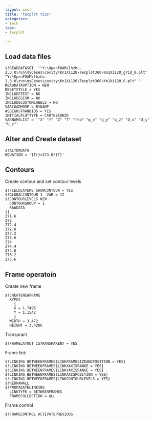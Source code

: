 ```yaml
---
layout: post
title: "tecplot tips"
categories:
- tech
tags:
- tecplot

---
```


Load data files
---------------

    $!READDATASET  '"Y:\OpenFOAM\lhzhu-2.3.0\run\myCases\cavity\Kn1Xi120\Tecplot360\Kn1Xi120_grid_0.plt" "Y:\OpenFOAM\lhzhu-2.3.0\run\myCases\cavity\Kn1Xi120\Tecplot360\Kn1Xi120_0.plt" '
    READDATAOPTION = NEW
    RESETSTYLE = YES
    INCLUDETEXT = NO
    INCLUDEGEOM = NO
    INCLUDECUSTOMLABELS = NO
    VARLOADMODE = BYNAME
    ASSIGNSTRANDIDS = YES
    INITIALPLOTTYPE = CARTESIAN2D
    VARNAMELIST = '"X" "Y" "Z" "T" "rho" "q_x" "q_y" "q_z" "U_x" "U_y" "U_z"'

Alter and Create dataset
------------------------
    
    $!ALTERDATA 
    EQUATION = '{Tr}=273.0*{T}'


Contours
---------------
Create contour and set contour levels

    $!FIELDLAYERS SHOWCONTOUR = YES
    $!GLOBALCONTOUR 1  VAR = 12
    $!CONTOURLEVELS NEW
      CONTOURGROUP = 1
      RAWDATA
    11
    271.6
    272
    272.4
    272.8
    273.2
    273.6
    274
    274.4
    274.8
    275.2
    275.6

Frame operatoin
---------------
Create new frame

    $!CREATENEWFRAME 
      XYPOS
        {
        X = 1.7495
        Y = 1.1542
        }
      WIDTH = 3.472
      HEIGHT = 3.4286

Transprant

    $!FRAMELAYOUT ISTRANSPARENT = YES

Frame link

    $!LINKING BETWEENFRAMES{LINKFRAMESIZEANDPOSITION = YES}
    $!LINKING BETWEENFRAMES{LINKXAXISRANGE = YES}
    $!LINKING BETWEENFRAMES{LINKYAXISRANGE = YES}
    $!LINKING BETWEENFRAMES{LINKAXISPOSITION = YES}
    $!LINKING BETWEENFRAMES{LINKCONTOURLEVELS = YES}
    $!REDRAWALL 
    $!PROPAGATELINKING 
      LINKTYPE = BETWEENFRAMES
      FRAMECOLLECTION = ALL

Frame control

    $!FRAMECONTROL ACTIVATEPREVIOUS

